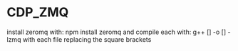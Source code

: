 # CDP_ZMQ
install zeromq with: 
npm install zeromq
and compile each with:
g++ [] -o [] -lzmq
with each file replacing the square brackets
